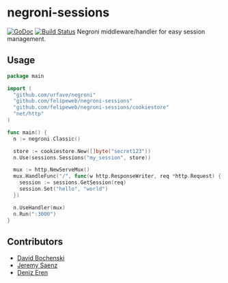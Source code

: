 # negroni-sessions 
[![GoDoc](https://godoc.org/github.com/felipeweb/negroni-sessions?status.svg)](http://godoc.org/github.com/felipeweb/negroni-sessions)
[![Build Status](https://travis-ci.org/felipeweb/negroni-sessions.svg?branch=master)](https://travis-ci.org/felipeweb/negroni-sessions)
Negroni middleware/handler for easy session management.

## Usage

~~~ go
package main

import (
  "github.com/urfave/negroni"
  "github.com/felipeweb/negroni-sessions"
  "github.com/felipeweb/negroni-sessions/cookiestore"
  "net/http"
)

func main() {
  n := negroni.Classic()

  store := cookiestore.New([]byte("secret123"))  
  n.Use(sessions.Sessions("my_session", store))

  mux := http.NewServeMux()
  mux.HandleFunc("/", func(w http.ResponseWriter, req *http.Request) {
    session := sessions.GetSession(req)
    session.Set("hello", "world")
  })

  n.UseHandler(mux)
  n.Run(":3000")
}

~~~

## Contributors
* [David Bochenski](http://github.com/felipeweb)
* [Jeremy Saenz](http://github.com/codegangsta)
* [Deniz Eren](https://github.com/denizeren)

